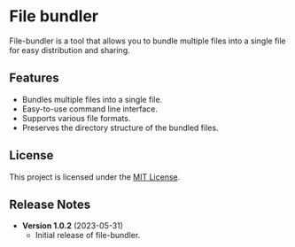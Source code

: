 
# File bundler

File-bundler is a tool that allows you to bundle multiple files into a single file for easy distribution and sharing.

## Features

- Bundles multiple files into a single file.
- Easy-to-use command line interface.
- Supports various file formats.
- Preserves the directory structure of the bundled files.


## License

This project is licensed under the [MIT License](LICENSE).


## Release Notes

- **Version 1.0.2** (2023-05-31)
  - Initial release of file-bundler.